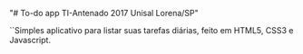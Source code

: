 "# To-do app TI-Antenado 2017 Unisal Lorena/SP"

``Simples aplicativo para listar suas tarefas diárias, feito em HTML5, CSS3 e Javascript. 
